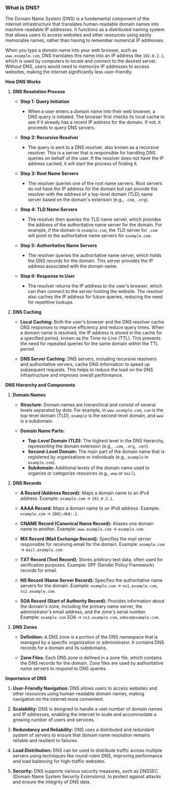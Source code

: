 ### What is DNS?

The Domain Name System (DNS) is a fundamental component of the internet infrastructure that translates human-readable domain names into machine-readable IP addresses. It functions as a distributed naming system that allows users to access websites and other resources using easily memorable names, rather than having to remember numerical IP addresses.

When you type a domain name into your web browser, such as `www.example.com`, DNS translates this name into an IP address like `192.0.2.1`, which is used by computers to locate and connect to the desired server. Without DNS, users would need to memorize IP addresses to access websites, making the internet significantly less user-friendly.

**How DNS Works**

1. **DNS Resolution Process**

   - **Step 1: Query Initiation**

     - When a user enters a domain name into their web browser, a DNS query is initiated. The browser first checks its local cache to see if it already has a recent IP address for the domain. If not, it proceeds to query DNS servers.

   - **Step 2: Recursive Resolver**

     - The query is sent to a DNS resolver, also known as a recursive resolver. This is a server that is responsible for handling DNS queries on behalf of the user. If the resolver does not have the IP address cached, it will start the process of finding it.

   - **Step 3: Root Name Servers**

     - The resolver queries one of the root name servers. Root servers do not have the IP address for the domain but can provide the resolver with the address of a top-level domain (TLD) name server based on the domain's extension (e.g., `.com`, `.org`).

   - **Step 4: TLD Name Servers**

     - The resolver then queries the TLD name server, which provides the address of the authoritative name server for the domain. For example, if the domain is `example.com`, the TLD server for `.com` will point to the authoritative name servers for `example.com`.

   - **Step 5: Authoritative Name Servers**

     - The resolver queries the authoritative name server, which holds the DNS records for the domain. This server provides the IP address associated with the domain name.

   - **Step 6: Response to User**
     - The resolver returns the IP address to the user's browser, which can then connect to the server hosting the website. The resolver also caches the IP address for future queries, reducing the need for repetitive lookups.

2. **DNS Caching**

   - **Local Caching:** Both the user's browser and the DNS resolver cache DNS responses to improve efficiency and reduce query times. When a domain name is resolved, the IP address is stored in the cache for a specified period, known as the Time-to-Live (TTL). This prevents the need for repeated queries for the same domain within the TTL period.

   - **DNS Server Caching:** DNS servers, including recursive resolvers and authoritative servers, cache DNS information to speed up subsequent requests. This helps to reduce the load on the DNS infrastructure and improves overall performance.

**DNS Hierarchy and Components**

1. **Domain Names**

   - **Structure:** Domain names are hierarchical and consist of several levels separated by dots. For example, in `www.example.com`, `com` is the top-level domain (TLD), `example` is the second-level domain, and `www` is a subdomain.

   - **Domain Name Parts:**
     - **Top-Level Domain (TLD):** The highest level in the DNS hierarchy, representing the domain extension (e.g., `.com`, `.org`, `.net`).
     - **Second-Level Domain:** The main part of the domain name that is registered by organizations or individuals (e.g., `example` in `example.com`).
     - **Subdomain:** Additional levels of the domain name used to organize or categorize resources (e.g., `www` or `mail`).

2. **DNS Records**

   - **A Record (Address Record):** Maps a domain name to an IPv4 address. Example: `example.com` → `192.0.2.1`.

   - **AAAA Record:** Maps a domain name to an IPv6 address. Example: `example.com` → `2001:db8::1`.

   - **CNAME Record (Canonical Name Record):** Aliases one domain name to another. Example: `www.example.com` → `example.com`.

   - **MX Record (Mail Exchange Record):** Specifies the mail server responsible for receiving email for the domain. Example: `example.com` → `mail.example.com`.

   - **TXT Record (Text Record):** Stores arbitrary text data, often used for verification purposes. Example: SPF (Sender Policy Framework) records for email.

   - **NS Record (Name Server Record):** Specifies the authoritative name servers for the domain. Example: `example.com` → `ns1.example.com`, `ns2.example.com`.

   - **SOA Record (Start of Authority Record):** Provides information about the domain's zone, including the primary name server, the administrator's email address, and the zone's serial number. Example: `example.com` SOA → `ns1.example.com`, `admin@example.com`.

3. **DNS Zones**

   - **Definition:** A DNS zone is a portion of the DNS namespace that is managed by a specific organization or administrator. It contains DNS records for a domain and its subdomains.

   - **Zone Files:** Each DNS zone is defined in a zone file, which contains the DNS records for the domain. Zone files are used by authoritative name servers to respond to DNS queries.

**Importance of DNS**

1. **User-Friendly Navigation:** DNS allows users to access websites and other resources using human-readable domain names, making navigation on the internet more convenient.

2. **Scalability:** DNS is designed to handle a vast number of domain names and IP addresses, enabling the internet to scale and accommodate a growing number of users and services.

3. **Redundancy and Reliability:** DNS uses a distributed and redundant system of servers to ensure that domain name resolution remains reliable and resilient to failures.

4. **Load Distribution:** DNS can be used to distribute traffic across multiple servers using techniques like round-robin DNS, improving performance and load balancing for high-traffic websites.

5. **Security:** DNS supports various security measures, such as DNSSEC (Domain Name System Security Extensions), to protect against attacks and ensure the integrity of DNS data.

